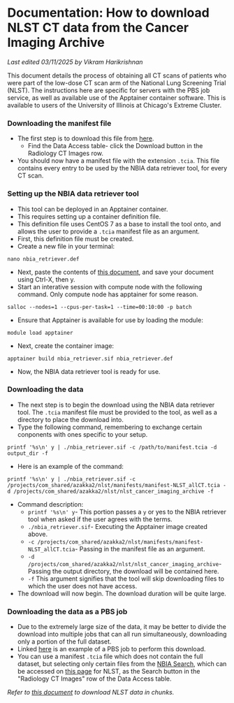 # Documentation: How to download NLST CT data from the Cancer Imaging Archive

*Last edited 03/11/2025 by Vikram Harikrishnan*

This document details the process of obtaining all CT scans of patients who were part of the low-dose CT scan arm of the National Lung Screening Trial (NLST). The instructions here are specific for servers with the PBS job service, as well as available use of the Apptainer container software. This is available to users of the University of Illinois at Chicago's Extreme Cluster.

### Downloading the manifest file

- The first step is to download this file from [here](https://wiki.cancerimagingarchive.net/display/NLST).
	- Find the Data Access table- click the Download button in the Radiology CT Images row.
- You should now have a manifest file with the extension `.tcia`. This file contains every entry to be used by the NBIA data retriever tool, for every CT scan.

### Setting up the NBIA data retriever tool

- This tool can be deployed in an Apptainer container.
- This requires setting up a container definition file.
- This definition file uses CentOS 7 as a base to install the tool onto, and allows the user to provide a `.tcia` manifest file as an argument.
- First, this definition file must be created.
- Create a new file in your terminal:
```
nano nbia_retriever.def
```
- Next, paste the contents of [this document](../extras/nbia_retriever.def), and save your document using Ctrl-X, then y.
- Start an interative session with compute node with the following command. Only compute node has apptainer for some reason.
```
salloc --nodes=1 --cpus-per-task=1 --time=00:10:00 -p batch
```
- Ensure that Apptainer is available for use by loading the module:
```
module load apptainer
```
- Next, create the container image:
```
apptainer build nbia_retriever.sif nbia_retriever.def
```
- Now, the NBIA data retriever tool is ready for use.

### Downloading the data

- The next step is to begin the download using the NBIA data retriever tool. The `.tcia` manifest file must be provided to the tool, as well as a directory to place the download into.
- Type the following command, remembering to exchange certain conponents with ones specific to your setup.
```
printf '%s\n' y | ./nbia_retriever.sif -c /path/to/manifest.tcia -d output_dir -f
```
- Here is an example of the command:
```
printf '%s\n' y | ./nbia_retriever.sif -c /projects/com_shared/azakka2/nlst/manifests/manifest-NLST_allCT.tcia -d /projects/com_shared/azakka2/nlst/nlst_cancer_imaging_archive -f
```
- Command description:
	- `printf '%s\n' y`- This portion passes a `y` or yes to the NBIA retriever tool when asked if the user agrees with the terms.
	- `./nbia_retriever.sif`- Executing the Apptainer image created above.
	- `-c /projects/com_shared/azakka2/nlst/manifests/manifest-NLST_allCT.tcia`- Passing in the manifest file as an argument.
	- `-d /projects/com_shared/azakka2/nlst/nlst_cancer_imaging_archive`- Passing the output directory, the download will be contained here.
	- `-f` This argument signifies that the tool will skip downloading files to which the user does not have access.
- The download will now begin. The download duration will be quite large.

### Downloading the data as a PBS job

- Due to the extremely large size of the data, it may be better to divide the download into multiple jobs that can all run simultaneously, downloading only a portion of the full dataset.
- Linked [here](../extras/nbia_nlst_job.pbs) is an example of a PBS job to perform this download.
- You can use a manifest `.tcia` file which does not contain the full dataset, but selecting only certain files from the [NBIA Search](https://nlst.cancerimagingarchive.net/nbia-search/), which can be accessed on [this page](https://wiki.cancerimagingarchive.net/display/NLST) for NLST, as the Search button in the "Radiology CT Images" row of the Data Access table. 



*Refer to [this document](ai_he_lcs/blob/main/docs/doc_nbia_download_chunked.md) to download NLST data in chunks.*